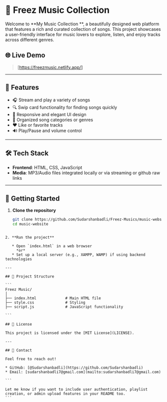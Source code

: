 
# 🎵 Freez Music Collection

Welcome to **My Music Collection **, a beautifully designed web platform that features a rich and curated collection of songs. This project showcases a user-friendly interface for music lovers to explore, listen, and enjoy tracks across different genres.

## 🌐 Live Demo

> [https://freezmusic.netlify.app/]

---

## 📌 Features

- 🎧 Stream and play a variety of songs
- 🔍 Swip card functionality for finding songs quickly
- 🎨 Responsive and elegant UI design
- 📁 Organized song categories or genres
- ❤️ Like or favorite tracks
- 🔊 Play/Pause and volume control

---

## 🛠️ Tech Stack

- **Frontend**: HTML, CSS, JavaScript  
- **Media**: MP3/Audio files integrated locally or via streaming or github raw links

---

## 🚀 Getting Started

1. **Clone the repository**
   ```bash
   git clone https://github.com/Sudarshanbadli/Freez-Musics/music-website.git
   cd music-website
````

2. **Run the project**

   * Open `index.html` in a web browser
     *or*
   * Set up a local server (e.g., XAMPP, WAMP) if using backend technologies

---

## 📂 Project Structure

```
Freez Music/
│
├── index.html             # Main HTML file
├── style.css              # Styling
├── script.js              # JavaScript functionality

```

## 📄 License

This project is licensed under the [MIT License](LICENSE).

---

## 🤝 Contact

Feel free to reach out!

* GitHub: [@Sudarshanbadli](https://github.com/Sudarshanbadli)
* Email: [sudarshanbadli7@gmail.com](mailto:sudarshanbadli7@gmail.com)

```

Let me know if you want to include user authentication, playlist creation, or admin upload features in your README too.
```

